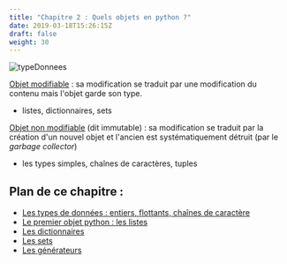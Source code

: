```yaml
---
title: "Chapitre 2 : Quels objets en python ?"
date: 2019-03-18T15:26:15Z
draft: false
weight: 30
---
```


![typeDonnees](/images/typeDonnees.jpg "typeDonnees")


<ins>Objet modifiable</ins> : sa modification se traduit par une modification du contenu mais l'objet garde son type.

* listes, dictionnaires, sets

<ins>Objet non modifiable</ins> (dit immutable) : sa modification se traduit par la création d'un nouvel objet et l'ancien est systématiquement détruit (par le *garbage collector*)

* les types simples, chaînes de caractères, tuples

## Plan de ce chapitre :

* [Les types de données : entiers, flottants, chaînes de caractère](./1-typessimples)
* [Le premier objet python : les listes](./2-listes)
* [Les dictionnaires](./3-dictionnaires)
* [Les sets](./4-sets)
* [Les générateurs](./5-generateurs)
